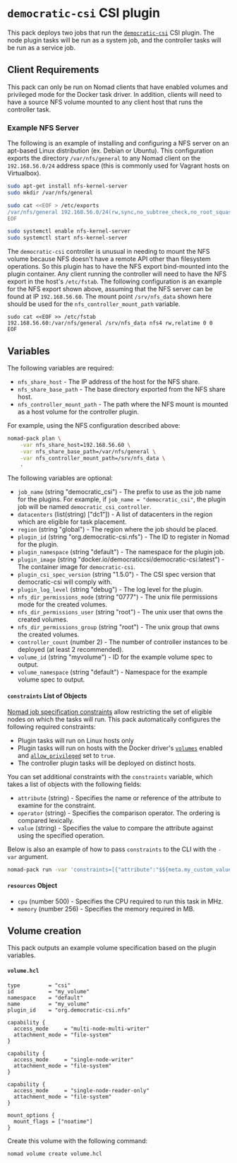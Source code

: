 # `democratic-csi` CSI plugin

This pack deploys two jobs that run the
[`democratic-csi`](https://github.com/democratic-csi/democratic-csi)
CSI plugin. The node plugin tasks will be run as a system job, and the
controller tasks will be run as a service job.

## Client Requirements

This pack can only be run on Nomad clients that have enabled volumes and
privileged mode for the Docker task driver. In addition, clients will
need to have a source NFS volume mounted to any client host that runs
the controller task.

### Example NFS Server

The following is an example of installing and configuring a NFS server
on an apt-based Linux distribution (ex. Debian or Ubuntu). This
configuration exports the directory `/var/nfs/general` to any Nomad
client on the `192.168.56.0/24` address space (this is commonly used
for Vagrant hosts on Virtualbox).

```sh
sudo apt-get install nfs-kernel-server
sudo mkdir /var/nfs/general

sudo cat <<EOF > /etc/exports
/var/nfs/general 192.168.56.0/24(rw,sync,no_subtree_check,no_root_squash)
EOF

sudo systemctl enable nfs-kernel-server
sudo systemctl start nfs-kernel-server
```

The `democratic-csi` controller is unusual in needing to mount the NFS
volume because NFS doesn't have a remote API other than filesystem
operations. So this plugin has to have the NFS export bind-mounted
into the plugin container. Any client running the controller will need
to have the NFS export in the host's `/etc/fstab`. The following
configuration is an example for the NFS export shown above, assuming
that the NFS server can be found at IP `192.168.56.60`. The mount
point `/srv/nfs_data` shown here should be used for the
`nfs_controller_mount_path` variable.

```
sudo cat <<EOF >> /etc/fstab
192.168.56.60:/var/nfs/general /srv/nfs_data nfs4 rw,relatime 0 0
EOF

```

## Variables

The following variables are required:

* `nfs_share_host` - The IP address of the host for the NFS share.
* `nfs_share_base_path` - The base directory exported from the NFS
  share host.
* `nfs_controller_mount_path` - The path where the NFS mount is
  mounted as a host volume for the controller plugin.

For example, using the NFS configuration described above:

```sh
nomad-pack plan \
    -var nfs_share_host=192.168.56.60 \
    -var nfs_share_base_path=/var/nfs/general \
    -var nfs_controller_mount_path=/srv/nfs_data \
    .
```

The following variables are optional:

* `job_name` (string "democratic_csi") - The prefix to use as the job
  name for the plugins. For example, if `job_name = "democratic_csi"`,
  the plugin job will be named `democratic_csi_controller`.
* `datacenters` (list(string) ["dc1"]) - A list of datacenters in the
  region which are eligible for task placement.
* `region` (string "global") - The region where the job should be
  placed.
* `plugin_id` (string "org.democratic-csi.nfs") - The ID to register
  in Nomad for the plugin.
* `plugin_namespace` (string "default") - The namespace for the plugin
  job.
* `plugin_image` (string
  "docker.io/democraticcsi/democratic-csi:latest") - The container
  image for `democratic-csi`.
* `plugin_csi_spec_version` (string "1.5.0") - The CSI spec version
  that democratic-csi will comply with.
* `plugin_log_level` (string "debug") - The log level for the plugin.
* `nfs_dir_permissions_mode` (string "0777") - The unix file
  permissions mode for the created volumes.
* `nfs_dir_permissions_user` (string "root") - The unix user that owns
  the created volumes.
* `nfs_dir_permissions_group` (string "root") - The unix group that
  owns the created volumes.
* `controller_count` (number 2) - The number of controller instances
  to be deployed (at least 2 recommended).
* `volume_id` (string "myvolume") - ID for the example volume spec to
  output.
* `volume_namespace` (string "default") - Namespace for the example
  volume spec to output.

#### `constraints` List of Objects

[Nomad job specification
constraints](https://www.nomadproject.io/docs/job-specification/constraint)
allow restricting the set of eligible nodes on which the tasks will
run. This pack automatically configures the following required
constraints:

* Plugin tasks will run on Linux hosts only
* Plugin tasks will run on hosts with the Docker driver's
  [`volumes`](https://www.nomadproject.io/docs/drivers/docker#volumes-1)
  enabled and
  [`allow_privileged`](https://www.nomadproject.io/docs/drivers/docker#allow_privileged)
  set to `true`.
* The controller plugin tasks will be deployed on distinct hosts.

You can set additional constraints with the `constraints` variable,
which takes a list of objects with the following fields:

* `attribute` (string) - Specifies the name or reference of the
  attribute to examine for the constraint.
* `operator` (string) - Specifies the comparison operator. The
  ordering is compared lexically.
* `value` (string) - Specifies the value to compare the attribute
  against using the specified operation.

Below is also an example of how to pass `constraints` to the CLI with the `-var` argument.

```bash
nomad-pack run -var 'constraints=[{"attribute":"$${meta.my_custom_value}","operator":">","value":"3"}]' packs/democratic_csi_nfs
```

#### `resources` Object

* `cpu` (number 500) - Specifies the CPU required to run this task in
  MHz.
* `memory` (number 256) - Specifies the memory required in MB.

## Volume creation

This pack outputs an example volume specification based on the plugin variables.

#### **`volume.hcl`**

```hcl
type         = "csi"
id           = "my_volume"
namespace    = "default"
name         = "my_volume"
plugin_id    = "org.democratic-csi.nfs"

capability {
  access_mode     = "multi-node-multi-writer"
  attachment_mode = "file-system"
}

capability {
  access_mode     = "single-node-writer"
  attachment_mode = "file-system"
}

capability {
  access_mode     = "single-node-reader-only"
  attachment_mode = "file-system"
}

mount_options {
  mount_flags = ["noatime"]
}
```

Create this volume with the following command:

```sh
nomad volume create volume.hcl
```
